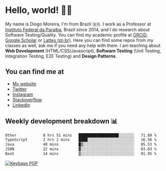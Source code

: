 # Hello, world! 👋🏻

My name is Diogo Moreira, I'm from Brazil 🇧🇷. I work as a Professor at [Instituto Federal da Paraíba](https://ifpb.edu.br), Brazil since 2014, and I do research about Software Testing/Quality. You can find my academic profile at [ORCID](https://orcid.org/0000-0003-1803-6565), [Google Scholar](https://scholar.google.com.br/citations?hl=pt-BR&user=DlSdlvEAAAAJ) or [Lattes (pt-br)](http://buscatextual.cnpq.br/buscatextual/visualizacv.do?id=K4384159A1). Here you can find some repos from my classes as well, ask me if you need any help with them. I am teaching about **Web Development** (HTML/CSS/Javascript), **Software Testing** (Unit Testing, Integration Testing, E2E Testing) and **Design Patterns**.

## You can find me at
- [My website](https://diogodmoreira.com)
- [Twitter](https://twitter.com/diogodmoreira)
- [Instagram](https://instagram.com/diogo.dmoreira)
- [Stackoverflow](https://stackoverflow.com/users/1541533/diogo-moreira)
- [LinkedIn](https://linkedin.com/in/diogodmoreira)

## Weekly development breakdown 📊

<!--START_SECTION:waka-->

```txt
Other            8 hrs 51 mins   ██████████████████░░░░░░░   71.89 %
TypeScript       2 hrs 2 mins    ████░░░░░░░░░░░░░░░░░░░░░   16.56 %
Java             40 mins         █▒░░░░░░░░░░░░░░░░░░░░░░░   05.53 %
JSON             22 mins         ▓░░░░░░░░░░░░░░░░░░░░░░░░   03.03 %
Bash             14 mins         ▒░░░░░░░░░░░░░░░░░░░░░░░░   01.95 %
```

<!--END_SECTION:waka-->

[![Keybase PGP](https://img.shields.io/keybase/pgp/diogomoreira?style=flat-square)](https://keybase.io/diogomoreira)
